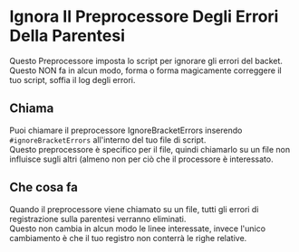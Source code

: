 # Ignora Il Preprocessore Degli Errori Della Parentesi

Questo Preprocessore imposta lo script per ignorare gli errori del backet.  
Questo NON fa in alcun modo, forma o forma magicamente correggere il tuo script, soffia il log degli errori.

## Chiama

Puoi chiamare il preprocessore IgnoreBracketErrors inserendo `#ignoreBracketErrors` all'interno del tuo file di script.  
Questo preprocessore è specifico per il file, quindi chiamarlo su un file non influisce sugli altri (almeno non per ciò che il processore è interessato.

## Che cosa fa

Quando il preprocessore viene chiamato su un file, tutti gli errori di registrazione sulla parentesi verranno eliminati.  
Questo non cambia in alcun modo le linee interessate, invece l'unico cambiamento è che il tuo registro non conterrà le righe relative.